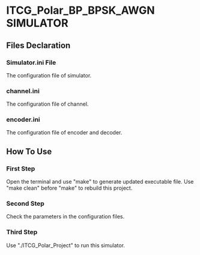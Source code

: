 # ITCG_Polar_BP_BPSK_AWGN SIMULATOR

## Files Declaration

### Simulator.ini File
The configuration file of simulator.

### channel.ini
The configuration file of channel.

### encoder.ini
The configuration file of encoder and decoder.

## How To Use

### First Step
Open the terminal and use "make" to generate updated executable file. Use "make clean" before "make" to rebuild this project.
### Second Step
Check the parameters in the configuration files.
### Third Step
Use "./ITCG_Polar_Project" to run this simulator.
